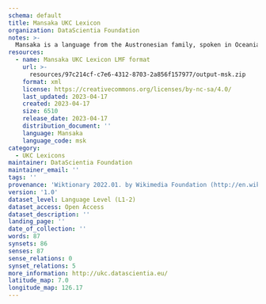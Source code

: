 ```yaml
---
schema: default
title: Mansaka UKC Lexicon
organization: DataScientia Foundation
notes: >-
  Mansaka is a language from the Austronesian family, spoken in Oceania. The UKC Lexicon of Mansaka is represented as a lexico-semantic network. It consists of words, word senses, synsets, as well as sense-level and synset-level relationships.
resources:
  - name: Mansaka UKC Lexicon LMF format
    url: >-
      resources/97c214cf-c7e6-4312-8703-2a856f157977/output-msk.zip
    format: xml
    license: https://creativecommons.org/licenses/by-nc-sa/4.0/
    last_updated: 2023-04-17
    created: 2023-04-17
    size: 6510
    release_date: 2023-04-17
    distribution_document: ''
    language: Mansaka
    language_code: msk
category:
  - UKC Lexicons
maintainer: DataScientia Foundation
maintainer_email: ''
tags: ''
provenance: 'Wiktionary 2022.01. by Wikimedia Foundation (http://en.wiktionary.org); Princeton WordNet 2.1 by Princeton University (https://wordnet.princeton.edu)'
version: '1.0'
dataset_level: Language Level (L1-2)
dataset_access: Open Access
dataset_description: ''
landing_page: ''
date_of_collection: ''
words: 87
synsets: 86
senses: 87
sense_relations: 0
synset_relations: 5
more_information: http://ukc.datascientia.eu/
latitude_map: 7.0
longitude_map: 126.17
---
```

